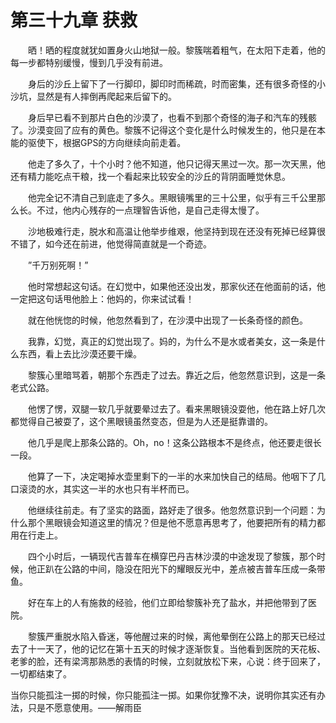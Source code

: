 # 第三十九章 获救


　　晒！晒的程度就犹如置身火山地狱一般。黎簇喘着粗气，在太阳下走着，他的每一步都特别缓慢，慢到几乎没有前进。

　　身后的沙丘上留下了一行脚印，脚印时而稀疏，时而密集，还有很多奇怪的小沙坑，显然是有人摔倒再爬起来后留下的。

　　身后早已看不到那片白色的沙漠了，也看不到那个奇怪的海子和汽车的残骸了。沙漠变回了应有的黄色。黎簇不记得这个变化是什么时候发生的，他只是在本能的驱使下，根据GPS的方向继续向前走着。

　　他走了多久了，十个小时？他不知道，他只记得天黑过一次。那一次天黑，他还有精力能吃点干粮，找一个看起来比较安全的沙丘的背阴面睡觉休息。

　　他完全记不清自己到底走了多久。黑眼镜嘴里的三十公里，似乎有三千公里那么长。不过，他内心残存的一点理智告诉他，是自己走得太慢了。

　　沙地极难行走，脱水和高温让他举步维艰，他坚持到现在还没有死掉已经算很不错了，如今还在前进，他觉得简直就是一个奇迹。

　　”千万别死啊！”

　　他时常想起这句话。在幻觉中，如果他还没出发，那家伙还在他面前的话，他一定把这句话甩他脸上：他妈的，你来试试看！

　　就在他恍惚的时候，他忽然看到了，在沙漠中出现了一长条奇怪的颜色。

　　我靠，幻觉，真正的幻觉出现了。妈的，为什么不是水或者美女，这一条是什么东西，看上去比沙漠还要干燥。

　　黎簇心里暗骂着，朝那个东西走了过去。靠近之后，他忽然意识到，这是一条老式公路。

　　他愣了愣，双腿一软几乎就要晕过去了。看来黑眼镜没耍他，他在路上好几次都觉得自己被耍了，这个黑眼镜虽然变态，但是为人还是挺靠谱的。

　　他几乎是爬上那条公路的。Oh，no！这条公路根本不是终点，他还要走很长一段。

　　他算了一下，决定喝掉水壶里剩下的一半的水来加快自己的结局。他咽下了几口滚烫的水，其实这一半的水也只有半杯而已。

　　他继续往前走。有了坚实的路面，路好走了很多。他忽然意识到一个问题：为什么那个黑眼镜会知道这里的情况？但是他不愿意再思考了，他要把所有的精力都用在行走上。

　　四个小时后，一辆现代吉普车在横穿巴丹吉林沙漠的中途发现了黎簇，那个时候，他正趴在公路的中间，隐没在阳光下的耀眼反光中，差点被吉普车压成一条带鱼。

　　好在车上的人有施救的经验，他们立即给黎簇补充了盐水，并把他带到了医院。

　　黎簇严重脱水陷入昏迷，等他醒过来的时候，离他晕倒在公路上的那天已经过去了十一天了，他的记忆在第十五天的时候才逐渐恢复。当他看到医院的天花板、老爹的脸，还有梁湾那熟悉的表情的时候，立刻就放松下来，心说：终于回来了，一切都结束了。

当你只能孤注一掷的时候，你只能孤注一掷。如果你犹豫不决，说明你其实还有办法，只是不愿意使用。——解雨臣 


